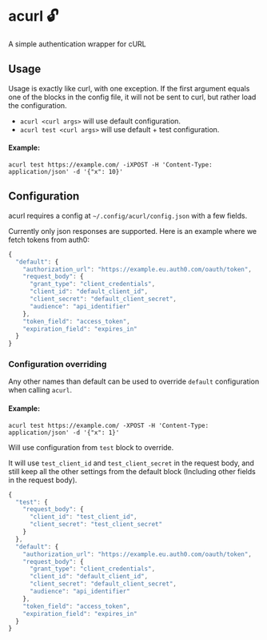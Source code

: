 # acurl 🔓
A simple authentication wrapper for cURL

## Usage
Usage is exactly like curl, with one exception.
If the first argument equals one of the blocks in the config file, it will not be sent to curl, but rather load the configuration.
- `acurl <curl args>` will use default configuration.
- `acurl test <curl args>` will use default + test configuration.

#### Example:
    acurl test https://example.com/ -iXPOST -H 'Content-Type: application/json' -d '{"x": 10}'

## Configuration

acurl requires a config at `~/.config/acurl/config.json` with a few fields.

Currently only json responses are supported.
Here is an example where we fetch tokens from auth0:

```javascript
{
  "default": {
    "authorization_url": "https://example.eu.auth0.com/oauth/token",
    "request_body": {
      "grant_type": "client_credentials",
      "client_id": "default_client_id",
      "client_secret": "default_client_secret",
      "audience": "api_identifier"
    },
    "token_field": "access_token",
    "expiration_field": "expires_in"
  }
}
```

### Configuration overriding
Any other names than default can be used to override `default` configuration when calling `acurl`.

#### Example: 
    acurl test https://example.com/ -XPOST -H 'Content-Type: application/json' -d '{"x": 1}'

Will use configuration from `test` block to override. 

It will use `test_client_id` and `test_client_secret` in the request body, and still keep all the other settings from the default block (Including other fields in the request body).


```javascript
{
  "test": {
    "request_body": {
      "client_id": "test_client_id",
      "client_secret": "test_client_secret"
    }
  },
  "default": {
    "authorization_url": "https://example.eu.auth0.com/oauth/token",
    "request_body": {
      "grant_type": "client_credentials",
      "client_id": "default_client_id",
      "client_secret": "default_client_secret",
      "audience": "api_identifier"
    },
    "token_field": "access_token",
    "expiration_field": "expires_in"
  }
}
```


